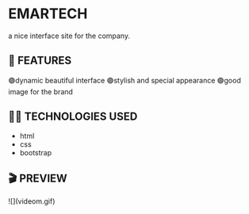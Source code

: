 <h1>EMARTECH</h1>
a nice interface site for the company.

<h2> 🎲 FEATURES </h2>

🟣dynamic beautiful interface
🟣stylish and special appearance
🟣good image for the brand

<h2> ⛓️‍💥 TECHNOLOGIES USED </h2>

- html
- css
- bootstrap

<h2> 🎬 PREVIEW </h2>
![](videom.gif)
